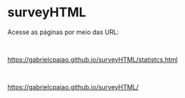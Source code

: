 # surveyHTML
Acesse as páginas por meio das URL:

<br>

https://gabrielcpaiao.github.io/surveyHTML/statistcs.html

<br>

https://gabrielcpaiao.github.io/surveyHTML/
